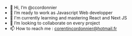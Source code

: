 - 👋 Hi, I’m @ccordonnier
- 👀 I’m ready to work as Javascript Web developper
- 🌱 I'm currently learning and mastering React and Next JS
- 💞️ I’m looking to collaborate on every project
- 📫 How to reach me : corentincordonnier@hotmail.fr

<!---
ccordonnier/ccordonnier is a ✨ special ✨ repository because its `README.md` (this file) appears on your GitHub profile.
You can click the Preview link to take a look at your changes.
--->

